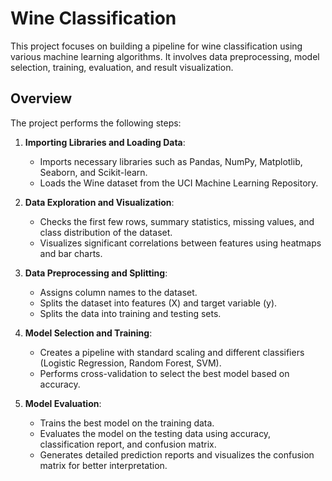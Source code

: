 # Wine Classification 

This project focuses on building a pipeline for wine classification using various machine learning algorithms. It involves data preprocessing, model selection, training, evaluation, and result visualization.

## Overview

The project performs the following steps:

1. **Importing Libraries and Loading Data**:
   - Imports necessary libraries such as Pandas, NumPy, Matplotlib, Seaborn, and Scikit-learn.
   - Loads the Wine dataset from the UCI Machine Learning Repository.

2. **Data Exploration and Visualization**:
   - Checks the first few rows, summary statistics, missing values, and class distribution of the dataset.
   - Visualizes significant correlations between features using heatmaps and bar charts.

3. **Data Preprocessing and Splitting**:
   - Assigns column names to the dataset.
   - Splits the dataset into features (X) and target variable (y).
   - Splits the data into training and testing sets.

4. **Model Selection and Training**:
   - Creates a pipeline with standard scaling and different classifiers (Logistic Regression, Random Forest, SVM).
   - Performs cross-validation to select the best model based on accuracy.

5. **Model Evaluation**:
   - Trains the best model on the training data.
   - Evaluates the model on the testing data using accuracy, classification report, and confusion matrix.
   - Generates detailed prediction reports and visualizes the confusion matrix for better interpretation.
